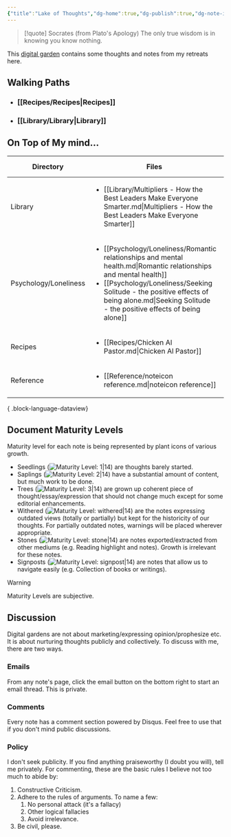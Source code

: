 ```yaml
---
{"title":"Lake of Thoughts","dg-home":true,"dg-publish":true,"dg-note-icon":"signpost","dg-pinned":true,"dg-hide-in-graph":true,"cssClasses":["cards","cards-cols-3","cards-cover","cards-cover-no-border","cards-title-hide-icons"],"dg-metatags":{"description":"Cduncan's Digital Garden","og:description":"Cduncan's Digital Garden"},"created":"","updated":"","permalink":"/entryway/","metatags":{"description":"Cduncan's Digital Garden","og:description":"Cduncan's Digital Garden"},"hideInGraph":true,"pinned":true,"contentClasses":"cards cards-cols-3 cards-cover cards-cover-no-border cards-title-hide-icons","tags":["gardenEntry","gardenEntry","gardenEntry","gardenEntry"],"dgPassFrontmatter":true,"noteIcon":"signpost"}
---
```



> [!quote] Socrates (from Plato's Apology)
> The only true wisdom is in knowing you know nothing.

This [digital garden](https://cagrimmett.com/notes/2020/11/08/what-are-digital-gardens/) contains some thoughts and notes from my retreats here.

## Walking Paths

- ### [[Recipes/Recipes\|Recipes]]
- ### [[Library/Library\|Library]]

## On Top of My mind…
| Directory             | Files                                                                                                                                                                                                                                                                                   | Last modified                                   |
| --------------------- | --------------------------------------------------------------------------------------------------------------------------------------------------------------------------------------------------------------------------------------------------------------------------------------- | ----------------------------------------------- |
| Library               | <ul><li>[[Library/Multipliers - How the Best Leaders Make Everyone Smarter.md\\|Multipliers - How the Best Leaders Make Everyone Smarter]]</li></ul>                                                                                                                                    | <ul><li>2023-08-23</li></ul>                    |
| Psychology/Loneliness | <ul><li>[[Psychology/Loneliness/Romantic relationships and mental health.md\\|Romantic relationships and mental health]]</li><li>[[Psychology/Loneliness/Seeking Solitude - the positive effects of being alone.md\\|Seeking Solitude - the positive effects of being alone]]</li></ul> | <ul><li>2023-09-02</li><li>2023-09-02</li></ul> |
| Recipes               | <ul><li>[[Recipes/Chicken Al Pastor.md\\|Chicken Al Pastor]]</li></ul>                                                                                                                                                                                                                  | <ul><li>2023-09-02</li></ul>                    |
| Reference             | <ul><li>[[Reference/noteicon reference.md\\|noteicon reference]]</li></ul>                                                                                                                                                                                                              | <ul><li>2023-09-02</li></ul>                    |

{ .block-language-dataview}

## Document Maturity Levels
Maturity level for each note is being represented by plant icons of various growth.

- Seedlings (![Maturity Level: 1|14](https://lakeofthoughts.codyduncan.net/img/tree-1.svg)) are thoughts barely started. 
- Saplings (![Maturity Level: 2|14](https://lakeofthoughts.codyduncan.net/img/tree-2.svg)) have a substantial amount of content, but much work to be done.
- Trees (![Maturity Level: 3|14](https://lakeofthoughts.codyduncan.net/img/tree-3.svg)) are grown up coherent piece of thought/essay/expression that should not change much except for some editorial enhancements.
-  Withered (![Maturity Level: withered|14](https://lakeofthoughts.codyduncan.net/img/withered.svg)) are the notes expressing outdated views (totally or partially) but kept for the historicity of our thoughts. For partially outdated notes, warnings will be placed wherever appropriate.
- Stones (![Maturity Level: stone|14](https://lakeofthoughts.codyduncan.net/img/stone.svg)) are notes exported/extracted from other mediums (e.g. Reading highlight and notes). Growth is irrelevant for these notes.
- Signposts (![Maturity Level: signpost|14](https://lakeofthoughts.codyduncan.net/img/signpost.svg)) are notes that allow us to navigate easily (e.g. Collection of books or writings).

> [!Warning] 
> Maturity Levels are subjective.

## Discussion
Digital gardens are not about marketing/expressing opinion/prophesize etc. It is about nurturing thoughts publicly and collectively. To discuss with me, there are two ways.

### Emails
From any note's page, click the email button on the bottom right to start an email thread. This is private.

### Comments
Every note has a comment section powered by Disqus. Feel free to use that if you don't mind public discussions.

### Policy
I don't seek publicity. If you find anything praiseworthy (I doubt you will), tell me privately. For commenting, these are the basic rules I believe not too much to abide by:
1. Constructive Criticism.
2. Adhere to the rules of arguments. To name a few:
    1. No personal attack (it's a fallacy)
    2. Other logical fallacies
    3. Avoid irrelevance.
3. Be civil, please.
